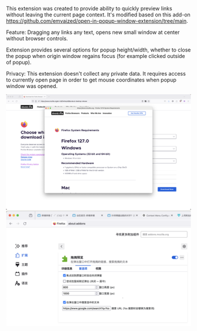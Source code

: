 This extension was created to provide ability to quickly preview links without leaving the current page context. It's modified based on this add-on https://github.com/emvaized/open-in-popup-window-extension/tree/main.

Feature:
Dragging any links any text, opens new small window at center without browser controls.

Extension provides several options for popup height/width,  whether to close the popup when origin window regains focus (for example clicked outside of popup).

Privacy:
This extension doesn't collect any private data. It requires access to currently open page in order to get mouse coordinates when popup window was opened.


<img src="./screenshots/popup-window.png">

<img src="./screenshots/options.png">